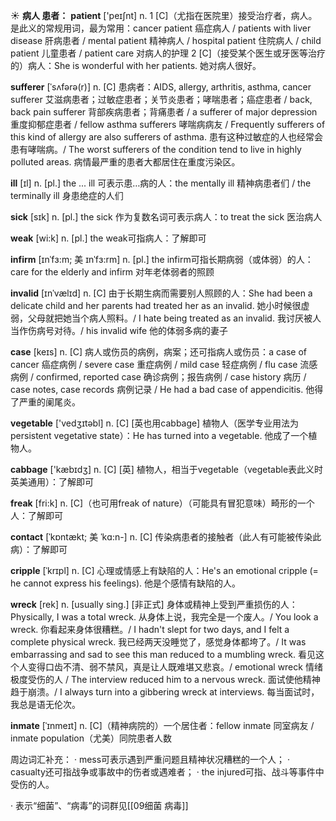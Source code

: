 ☀ <span class="category">**病人 患者：**</span>
<span class="vocabulary">**patient**</span> ['peɪʃnt] 
<span class="definition">n. 1 [C]（尤指在医院里）接受治疗者，病人。是此义的常规用词，最为常用：</span>cancer patient 癌症病人 / patients with liver disease 肝病患者 / mental patient 精神病人 / hospital patient 住院病人 / child patient 儿童患者 / patient care 对病人的护理 <span class="definition">2 [C]（接受某个医生或牙医等治疗的）病人：</span>She is wonderful with her patients. 她对病人很好。 
           
<span class="vocabulary">**sufferer**</span> [ˈsʌfərə(r)]
<span class="definition">n. [C] 患病者：</span>AIDS, allergy, arthritis, asthma, cancer sufferer 艾滋病患者；过敏症患者；关节炎患者；哮喘患者；癌症患者 / back, back pain sufferer 背部疾病患者；背痛患者 / a sufferer of major depression 重度抑郁症患者 / fellow asthma sufferers 哮喘病病友 / Frequently sufferers of this kind of allergy are also sufferers of asthma. 患有这种过敏症的人也经常会患有哮喘病。/ The worst sufferers of the condition tend to live in highly polluted areas. 病情最严重的患者大都居住在重度污染区。

<span class="vocabulary">**ill**</span> [ɪl] 
<span class="definition">n. [pl.] the ... ill 可表示患…病的人：</span>the mentally ill 精神病患者们 / the terminally ill 身患绝症的人们

<span class="vocabulary">**sick**</span> [sɪk] 
<span class="definition">n. [pl.] the sick 作为复数名词可表示病人：</span>to treat the sick 医治病人

<span class="vocabulary">**weak**</span> [wi:k] 
<span class="definition">n. [pl.] the weak可指病人：</span>了解即可
           
<span class="vocabulary">**infirm**</span> [ɪnˈfɜ:m; 美 ɪnˈfɜ:rm]
<span class="definition">n. [pl.] the infirm可指长期病弱（或体弱）的人：</span>care for the elderly and infirm 对年老体弱者的照顾
           
<span class="vocabulary">**invalid**</span> [ɪnˈvælɪd]
<span class="definition">n. [C] 由于长期生病而需要别人照顾的人：</span>She had been a delicate child and her parents had treated her as an invalid. 她小时候很虚弱，父母就把她当个病人照料。/ I hate being treated as an invalid. 我讨厌被人当作伤病号对待。/ his invalid wife 他的体弱多病的妻子

<span class="vocabulary">**case**</span> [keɪs] 
<span class="definition">n. [C] 病人或伤员的病例，病案；还可指病人或伤员：</span>a case of cancer 癌症病例 / severe case 重症病例 / mild case 轻症病例 / flu case 流感病例 / confirmed, reported case 确诊病例；报告病例 / case history 病历 / case notes, case records 病例记录 / He had a bad case of appendicitis. 他得了严重的阑尾炎。

<span class="vocabulary">**vegetable**</span> ['vedӡɪtəbl] 
<span class="definition">n. [C] [英也用cabbage] 植物人（医学专业用法为persistent vegetative state）：</span>He has turned into a vegetable. 他成了一个植物人。

<span class="vocabulary">**cabbage**</span> ['kæbɪdӡ] 
<span class="definition">n. [C] [英] 植物人，相当于vegetable（vegetable表此义时英美通用）：</span>了解即可

<span class="vocabulary">**freak**</span> [fri:k]
<span class="definition">n. [C]（也可用freak of nature）（可能具有冒犯意味）畸形的一个人：</span>了解即可

<span class="vocabulary">**contact**</span> [ˈkɒntækt; 美 ˈkɑ:n-]
<span class="definition">n. [C] 传染病患者的接触者（此人有可能被传染此病）：</span>了解即可
          
<span class="vocabulary">**cripple**</span> [ˈkrɪpl]
<span class="definition">n. [C] 心理或情感上有缺陷的人：</span>He's an emotional cripple (= he cannot express his feelings). 他是个感情有缺陷的人。

<span class="vocabulary">**wreck**</span> [rek]
<span class="definition">n. [usually sing.] [非正式] 身体或精神上受到严重损伤的人：</span>Physically, I was a total wreck. 从身体上说，我完全是一个废人。/ You look a wreck. 你看起来身体很糟糕。/ I hadn't slept for two days, and I felt a complete physical wreck. 我已经两天没睡觉了，感觉身体都垮了。/ It was embarrassing and sad to see this man reduced to a mumbling wreck. 看见这个人变得口齿不清、弱不禁风，真是让人既难堪又悲哀。/ emotional wreck 情绪极度受伤的人 / The interview reduced him to a nervous wreck. 面试使他精神趋于崩溃。/ I always turn into a gibbering wreck at interviews. 每当面试时，我总是语无伦次。
           
<span class="vocabulary">**inmate**</span> [ˈɪnmeɪt]
<span class="definition">n. [C]（精神病院的）一个居住者：</span>fellow inmate 同室病友 / inmate population（尤美）同院患者人数

周边词汇补充：
· mess可表示遇到严重问题且精神状况糟糕的一个人；
· casualty还可指战争或事故中的伤者或遇难者；
· the injured可指、战斗等事件中受伤的人。

· 表示“细菌”、“病毒”的词群见[[09细菌 病毒]]
